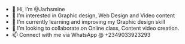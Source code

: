 - 👋 Hi, I’m @Jarhsmine
- 👀 I’m interested in Graphic design, Web Design and Video content
- 🌱 I’m currently learning and improving my Graphic design skill
- 💞️ I’m looking to collaborate on Online class, Content video creation.
- 📫 Connect with me via WhatsApp @ +2349033923293

<!---
Jarhsmine/Jarhsmine is a ✨ special ✨ repository because its `README.md` (this file) appears on your GitHub profile.
You can click the Preview link to take a look at your changes.
--->
